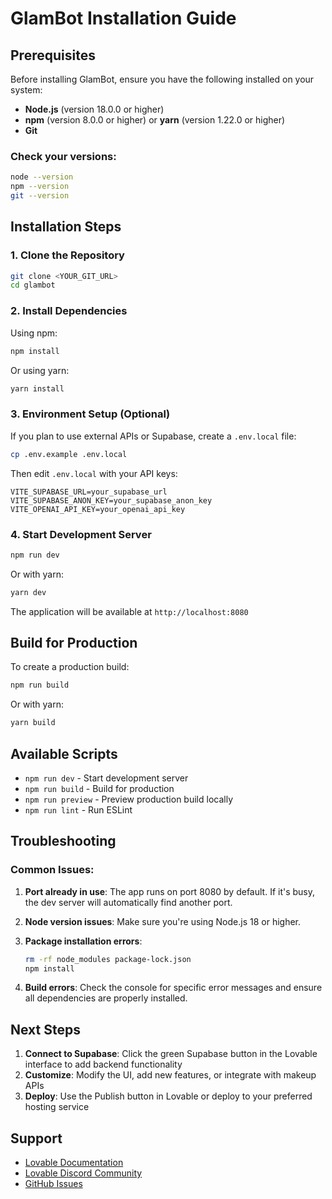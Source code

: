 
# GlamBot Installation Guide

## Prerequisites

Before installing GlamBot, ensure you have the following installed on your system:

- **Node.js** (version 18.0.0 or higher)
- **npm** (version 8.0.0 or higher) or **yarn** (version 1.22.0 or higher)
- **Git**

### Check your versions:
```bash
node --version
npm --version
git --version
```

## Installation Steps

### 1. Clone the Repository
```bash
git clone <YOUR_GIT_URL>
cd glambot
```

### 2. Install Dependencies
Using npm:
```bash
npm install
```

Or using yarn:
```bash
yarn install
```

### 3. Environment Setup (Optional)
If you plan to use external APIs or Supabase, create a `.env.local` file:
```bash
cp .env.example .env.local
```

Then edit `.env.local` with your API keys:
```
VITE_SUPABASE_URL=your_supabase_url
VITE_SUPABASE_ANON_KEY=your_supabase_anon_key
VITE_OPENAI_API_KEY=your_openai_api_key
```

### 4. Start Development Server
```bash
npm run dev
```

Or with yarn:
```bash
yarn dev
```

The application will be available at `http://localhost:8080`

## Build for Production

To create a production build:
```bash
npm run build
```

Or with yarn:
```bash
yarn build
```

## Available Scripts

- `npm run dev` - Start development server
- `npm run build` - Build for production
- `npm run preview` - Preview production build locally
- `npm run lint` - Run ESLint

## Troubleshooting

### Common Issues:

1. **Port already in use**: The app runs on port 8080 by default. If it's busy, the dev server will automatically find another port.

2. **Node version issues**: Make sure you're using Node.js 18 or higher.

3. **Package installation errors**: 
   ```bash
   rm -rf node_modules package-lock.json
   npm install
   ```

4. **Build errors**: Check the console for specific error messages and ensure all dependencies are properly installed.

## Next Steps

1. **Connect to Supabase**: Click the green Supabase button in the Lovable interface to add backend functionality
2. **Customize**: Modify the UI, add new features, or integrate with makeup APIs
3. **Deploy**: Use the Publish button in Lovable or deploy to your preferred hosting service

## Support

- [Lovable Documentation](https://docs.lovable.dev/)
- [Lovable Discord Community](https://discord.com/channels/1119885301872070706/1280461670979993613)
- [GitHub Issues](your-repo-url/issues)
